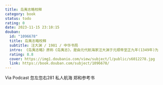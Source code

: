 ```yaml
---
title: 岛夷志略校释
category: book
status: todo
rating: 0
date: 2023-11-15 23:10:15
douban:
  id: "1096678"
  title: 岛夷志略校释
  subtitle: 汪大渊 / 1981 / 中华书局
  intro: 《岛夷志略》原称《岛夷志》，是由元代航海家汪大渊于元顺帝至正九年(1349年)为当时市舶司所在地清源县(今天泉州)的县志(《清源续志》)所着的附录。《岛夷志略》记述汪大渊在1330年和1337年二度飘洋过海亲身经历的南洋和西洋二百多个地方的地理、风土、物产，是一部重要的中外交通史文献。本书为该著作之校释本。采用了《四库全书》文津阁本做为底本，同时以龙氏《寰宇通志》刊本。
  rating: 8.8
  cover: https://img1.doubanio.com/view/subject/l/public/s6012278.jpg
  link: https://book.douban.com/subject/1096678/
---
```


Via Podcast 忽左忽右281 私人航海 郑和参考书